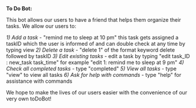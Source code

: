 **To Do Bot:**

This bot allows our users to have a friend that helps them organize their tasks. We allow our users to:

_1) Add a task_
    - "remind me to sleep at 10 pm"
   this task gets assigned a taskID which the user is informed of and can double check at any time by typing view
_2) Delete a task_
    - "delete 1" of the format keyword delete followed by taskID
_3) Edit existing tasks_
    - edit a task by typing "edit task_ID : new_task task_time" for example "edit 1: remind me to sleep at 9 pm"
_4) Check all completed tasks_
    - type "completed"
_5) View all tasks_
    - type "view" to view all tasks
_6) Ask for help with commands_
    - type "help" for assistance with commands

We hope to make the lives of our users easier with the convenience of our very own toDoBot!
